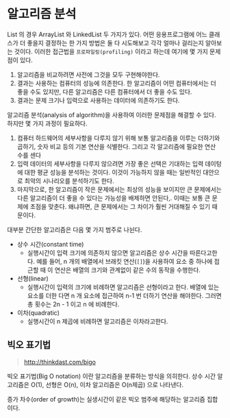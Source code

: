 # 알고리즘 분석

List 의 경우 ArrayList 와 LinkedList 두 가지가 있다. 어떤 응용프로그램에 어느 클래스가 더 좋을지 결정하는 한 가지 방법은 둘 다 시도해보고 각각 얼마나 걸리는지 알아보는 것이다.
이러한 접근법을 `프로파일링(profiling)` 이라고 하는데 여기에 몇 가지 문제점이 있다.

1. 알고리즘을 비교하려면 사전에 그것을 모두 구현해야한다.
2. 결과는 사용하는 컴퓨터의 성능에 의존한다. 한 알고리즘이 어떤 컴퓨터에서는 더 좋을 수도 있지만, 다른 알고리즘은 다른 컴퓨터에서 더 좋을 수도 있다.
3. 결과는 문제 크기나 입력으로 사용하는 데이터에 의존하기도 한다.

알고리즘 분석(analysis of algorithm)을 사용하여 이러한 문제점을 해결할 수 있다. 하지만 몇 가지 과정이 필요하다.

1. 컴퓨터 하드웨어의 세부사항을 다루지 않기 위해 보통 알고리즘을 이루는 더하기와 곱하기, 숫자 비교 등의 기본 연산을 식별한다. 그리고 각 알고리즘에 필요한 연산 수를 센다
2. 입력 데이터의 세부사항을 다루지 않으려면 가장 좋은 선택은 기대하는 입력 데이텅에 대한 평균 성능을 분석하는 것이다. 이것이 가능하지 않을 때는 일반적인 대안으로 최악의 시나리오를 분석하기도 한다.
3. 마지막으로, 한 알고리즘이 작은 문제에서는 최상의 성능을 보이지만 큰 문제에서는 다른 알고리즘이 더 좋을 수 있다는 가능성을 배제하면 안된다,. 이때는 보통 큰 문제에 초점을 맞춘다. 
왜냐하면, 큰 문제에서는 그 차이가 훨씬 거대해질 수 있기 때문이다.

대부분 간단한 알고리즘은 다음 몇 가지 범주로 나뉜다.

- 상수 시간(constant time)
  - 실행시간이 입력 크기에 의존하지 않으면 알고리즘은 상수 시간을 따른다고한다. 예를 들어, n 개의 배열에서 브래킷 연산(`[]`)을 사용하여 요소 중 하나에 접근할 때 이 연산은 배열의 크기와 관계없이
  같은 수의 동작을 수행한다.
- 선형(linear)  
  - 실행시간이 입력의 크기에 비례하면 알고리즘은 선형이라고 한다. 배열에 있는 요소를 더한 다면 n 개 요소에 접근하여 n-1 번 더하기 연산을 해야한다. 그러면 총 횟수는 2n - 1 이고 n 에 비례한다.
- 이차(quadratic)
  - 실행시간이 n 제곱에 비례하면 알고리즘은 이차라고한다.
  
## 빅오 표기법

> http://thinkdast.com/bigo

빅오 표기법(Big O notation) 이란 알고리즘을 분류하는 방식을 의히한다. 상수 시간 알고리즘은 O(1), 선형은 O(n), 이차 알고리즘은 O(n제곱) 으로 나타낸다.


증가 차수(order of growth)는 실생시간이 같은 빅오 범주에 해당하는 알고리즘 집합이다.
